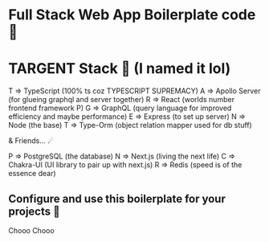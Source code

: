 # Full Stack Web App Boilerplate code 🌌

# TARGENT Stack 🚀 (I named it lol)

T => TypeScript (100% ts coz TYPESCRIPT SUPREMACY)
A => Apollo Server (for glueing graphql and server together)
R => React (worlds number frontend framework P)
G => GraphQL (query language for improved efficiency and maybe performance)
E => Express (to set up server)
N => Node (the base)
T => Type-Orm (object relation mapper used for db stuff)

& Friends... ☄

P => PostgreSQL (the database)
N => Next.js (living the next life)
C => Chakra-UI (UI library to pair up with next.js)
R => Redis (speed is of the essence dear)

## Configure and use this boilerplate for your projects 🚂

Chooo Chooo
